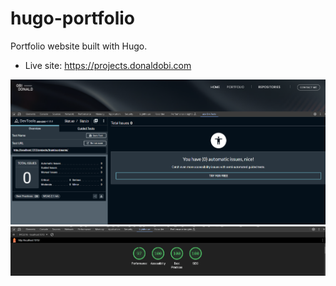 # hugo-portfolio
Portfolio website built with Hugo.
* Live site: https://projects.donaldobi.com

![Axe](https://raw.githubusercontent.com/donaldobi/hugo-portfolio/main/static/images/axe.png)
![lighthouse](https://raw.githubusercontent.com/donaldobi/hugo-portfolio/main/static/images/lighthouse.png)